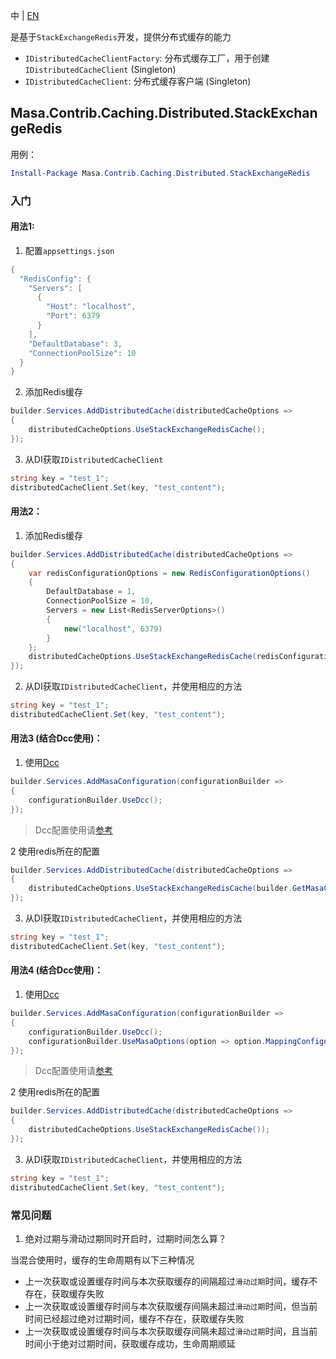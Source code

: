 中 | [EN](README.md)

是基于`StackExchangeRedis`开发，提供分布式缓存的能力

* `IDistributedCacheClientFactory`: 分布式缓存工厂，用于创建`IDistributedCacheClient` (Singleton)
* `IDistributedCacheClient`: 分布式缓存客户端 (Singleton)

## Masa.Contrib.Caching.Distributed.StackExchangeRedis

用例：

``` powershell
Install-Package Masa.Contrib.Caching.Distributed.StackExchangeRedis
```

### 入门

#### 用法1:

1. 配置`appsettings.json`

``` C#
{
  "RedisConfig": {
    "Servers": [
      {
        "Host": "localhost",
        "Port": 6379
      }
    ],
    "DefaultDatabase": 3,
    "ConnectionPoolSize": 10
  }
}
```

2. 添加Redis缓存

```C#
builder.Services.AddDistributedCache(distributedCacheOptions =>
{
    distributedCacheOptions.UseStackExchangeRedisCache();
});
```

3. 从DI获取`IDistributedCacheClient`

``` C#
string key = "test_1";
distributedCacheClient.Set(key, "test_content");
```

#### 用法2：

1. 添加Redis缓存

```C#
builder.Services.AddDistributedCache(distributedCacheOptions =>
{
    var redisConfigurationOptions = new RedisConfigurationOptions()
    {
        DefaultDatabase = 1,
        ConnectionPoolSize = 10,
        Servers = new List<RedisServerOptions>()
        {
            new("localhost", 6379)
        }
    };
    distributedCacheOptions.UseStackExchangeRedisCache(redisConfigurationOptions);
});
```

2. 从DI获取`IDistributedCacheClient`，并使用相应的方法

``` C#
string key = "test_1";
distributedCacheClient.Set(key, "test_content");
```

#### 用法3 (结合Dcc使用)：

1. 使用[Dcc](../../../Configuration/ConfigurationApi/Masa.Contrib.Configuration.ConfigurationApi.Dcc/README.zh-CN.md)

```C#
builder.Services.AddMasaConfiguration(configurationBuilder =>
{
    configurationBuilder.UseDcc();
});
```

> Dcc配置使用请[参考](../../../Configuration/ConfigurationApi/Masa.Contrib.Configuration.ConfigurationApi.Dcc/README.zh-CN.md)

2 使用redis所在的配置

```C#
builder.Services.AddDistributedCache(distributedCacheOptions =>
{
    distributedCacheOptions.UseStackExchangeRedisCache(builder.GetMasaConfiguration().ConfigurationApi.GetSection("{Replace-Your-RedisOptions-AppId}").GetSection("{Replace-Your-RedisOptions-ConfigObjectName}"));
});
```

3. 从DI获取`IDistributedCacheClient`，并使用相应的方法

``` C#
string key = "test_1";
distributedCacheClient.Set(key, "test_content");
```

#### 用法4 (结合Dcc使用)：

1. 使用[Dcc](../../../Configuration/ConfigurationApi/Masa.Contrib.Configuration.ConfigurationApi.Dcc/README.zh-CN.md)

```C#
builder.Services.AddMasaConfiguration(configurationBuilder =>
{
    configurationBuilder.UseDcc();
    configurationBuilder.UseMasaOptions(option => option.MappingConfigurationApi<RedisConfigurationOptions>("Replace-Your-RedisOptions-AppId", "Replace-Your-RedisOptions-ConfigObjectName", "{Replace-Your-DistributedCacheName}"));
});
```

> Dcc配置使用请[参考](../../../Configuration/ConfigurationApi/Masa.Contrib.Configuration.ConfigurationApi.Dcc/README.zh-CN.md)

2 使用redis所在的配置

```C#
builder.Services.AddDistributedCache(distributedCacheOptions =>
{
    distributedCacheOptions.UseStackExchangeRedisCache());
});
```

3. 从DI获取`IDistributedCacheClient`，并使用相应的方法

``` C#
string key = "test_1";
distributedCacheClient.Set(key, "test_content");
```

### 常见问题

1. 绝对过期与滑动过期同时开启时，过期时间怎么算？

当混合使用时，缓存的生命周期有以下三种情况

* 上一次获取或设置缓存时间与本次获取缓存的间隔超过`滑动过期`时间，缓存不存在，获取缓存失败
* 上一次获取或设置缓存时间与本次获取缓存间隔未超过`滑动过期`时间，但当前时间已经超过绝对过期时间，缓存不存在，获取缓存失败
* 上一次获取或设置缓存时间与本次获取缓存间隔未超过`滑动过期`时间，且当前时间小于绝对过期时间，获取缓存成功，生命周期顺延